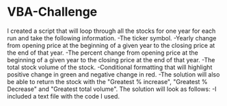 # VBA-Challenge
I created a script that will loop through all the stocks for one year for each run and take the following information.
-The ticker symbol.
-Yearly change from opening price at the beginning of a given year to the closing price at the end of that year.
-The percent change from opening price at the beginning of a given year to the closing price at the end of that year.
-The total stock volume of the stock.
-Conditional formatting that will highlight positive change in green and negative change in red.
-The solution will also be able to return the stock with the "Greatest % increase", "Greatest % Decrease" and "Greatest total volume". The solution will look as follows:
-I included a text file with the code I used.  



